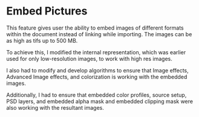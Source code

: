 
# Embed Pictures

This feature gives user the ability to embed images of different formats within the document instead of linking while importing.
The images can be as high as tifs up to 500 MB.

To achieve this, I modified the internal representation, which was earlier used for only low-resolution images, to work with high res images.

I also had to modify and develop algorithms to ensure that Image effects, Advanced Image effects, and colorization is working with the embedded images.

Additionally, I had to ensure that embedded color profiles, source setup, PSD layers, and embedded alpha mask and embedded clipping mask were also working with the resultant images.
